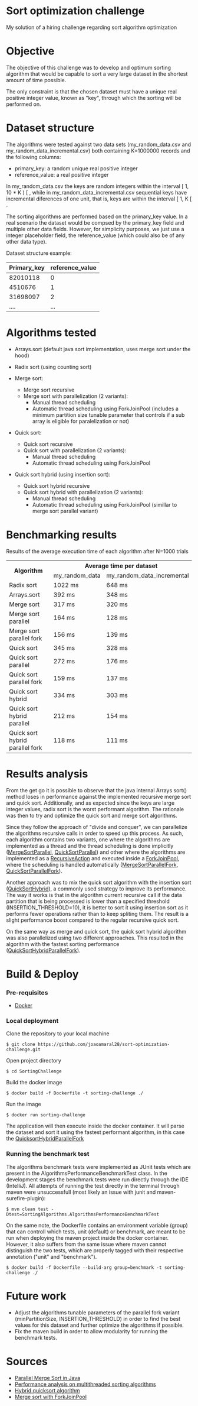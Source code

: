 # Sort optimization challenge
My solution of a hiring challenge regarding sort algorithm optimization

# Objective

The objective of this challenge was to develop and optimum sorting algorithm that would be capable to 
sort a very large dataset in the shortest amount of time possible. 

The only constraint is that the chosen dataset must have a unique real positive integer value, known as "key", through which
the sorting will be performed on. 

# Dataset structure

The algorithms were tested against two data sets (my_random_data.csv and my_random_data_incremental.csv) both containing K=1000000 records and the following columns: 
* primary_key: a random unique real positive integer 
* reference_value: a real positive integer

In my_random_data.csv the keys are random integers within the interval [ 1, 10 * K ) [ , while in my_random_data_incremental.csv sequential keys have incremental diferences of one unit, that is, keys are within the interval [ 1, K [ . 

The sorting algorithms are performed based on the primary_key value. In a real scenario the dataset would be compsed by the primary_key field and multiple other data fields.
However, for simplicity purposes, we just use a integer placeholder field, the reference_value (which could also be of any other data type).  

Dataset structure example: 

| Primary_key  | reference_value|
| ------------- | ------------- |
| 82010118 | 0  |
| 4510676  | 1  |
| 31698097 | 2 | 
| .... | ... |

# Algorithms tested

* Arrays.sort (default java sort implementation, uses merge sort under the hood)
* Radix sort (using counting sort)
* Merge sort:
  * Merge sort recursive
  * Merge sort with parallelization (2 variants):
     * Manual thread scheduling
     * Automatic thread scheduling using ForkJoinPool (includes a minimum partition size tunable parameter that controls if a sub array is eligible for paralelization or not)
* Quick sort:
  * Quick sort recursive
  * Quick sort with parallelization (2 variants):
    * Manual thread scheduling
    * Automatic thread scheduling using ForkJoinPool
  
* Quick sort hybrid (using insertion sort):
  * Quick sort hybrid recursive
  * Quick sort hybrid with parallelization (2 variants):
     * Manual thread scheduling
     * Automatic thread scheduling using ForkJoinPool (simillar to merge sort parallel variant)


# Benchmarking results

Results of the average execution time of each algorithm after N=1000 trials

<!--
| Algorithm | Avg. sorting time | |
| ------------- | ------------- | - |
| Radix sort  | 1022 ms | |
| Arrays.sort | 392 ms| | |
| Merge sort  | 317 ms  | |
| Merge sort parallel  | 164 ms  | |
|Quick Sort| 345 ms | |
| Quick sort hybrid| 334 ms | |
| Quick sort parallel | 272 ms | | 
| Quick sort parallel2 | 159 ms| |
-->

<table>
  <tr>
    <th rowspan="2">Algorithm</th>
    <th colspan="2">Average time per dataset</th>
  </tr>
 <tr> 
  <td> my_random_data </td> 
  <td> my_random_data_incremental </td>
 </tr>
  <tr> 
  <td> Radix sort </td> 
  <td> 1022 ms </td>
  <td> 648 ms </td> 
 </tr>
 </tr>
  <tr> 
  <td> Arrays.sort </td> 
  <td> 392 ms </td>
  <td> 348 ms </td> 
 </tr>
   <tr> 
  <td> Merge sort </td> 
  <td> 317 ms </td>
  <td> 320 ms </td> 
 </tr>
   <tr> 
  <td> Merge sort parallel </td> 
  <td> 164 ms </td>
  <td> 128 ms </td> 
 </tr>
  <tr> 
  <td> Merge sort parallel fork </td> 
  <td> 156 ms </td>
  <td> 139 ms </td> 
 </tr>
    <tr> 
  <td> Quick sort </td> 
  <td> 345 ms </td>
  <td> 328 ms </td> 
 </tr>
 <tr> 
  <td> Quick sort parallel </td> 
  <td> 272 ms </td>
  <td> 176 ms </td> 
 </tr>
 <tr> 
  <td> Quick sort parallel fork </td> 
  <td> 159 ms </td>
  <td> 137 ms </td> 
 </tr>
 <tr> 
  <td> Quick sort hybrid </td> 
  <td> 334 ms </td>
  <td> 303 ms </td> 
 </tr>
 <tr> 
  <td> Quick sort hybrid parallel </td> 
  <td> 212 ms </td>
  <td> 154 ms </td> 
 </tr>
 <tr> 
  <td> Quick sort hybrid parallel fork </td> 
  <td> 118 ms </td>
  <td> 111 ms </td> 
 </tr>

</table>

# Results analysis

From the get go it is possible to observe that the java internal Arrays sort() method loses in performance against the implemented recursive merge sort and quick sort.
Additionally, and as expected since the keys are large integer values, radix sort is the worst performant algorithm. The rationale was then to try and optimize the quick sort and merge sort algorithms. 

Since they follow the approach of "divide and conquer", we can parallelize the algorithms recursive calls in order to speed up this process. As such, each algorithm contains two variants, one where the algorithms are implemented as a thread and the thread scheduling is done implicitly ([MergeSortParallel](https://github.com/joaoamaral28/sort-optimization-challenge/blob/master/SortingChallenge/src/main/java/SortAlgorithms/MergeSort/MyDataMergeSortParallel.java), [QuickSortParallel](https://github.com/joaoamaral28/sort-optimization-challenge/blob/master/SortingChallenge/src/main/java/SortAlgorithms/QuickSort/MyDataQuickSortParallel.java)) and other where the algorithms are implemented as a [RecursiveAction](https://docs.oracle.com/javase/8/docs/api/java/util/concurrent/RecursiveAction.html) and executed inside a [ForkJoinPool](https://docs.oracle.com/javase/8/docs/api/java/util/concurrent/ForkJoinPool.html), where the scheduling is handled automatically ([MergeSortParallelFork](https://github.com/joaoamaral28/sort-optimization-challenge/blob/master/SortingChallenge/src/main/java/SortAlgorithms/MergeSort/MyDataMergeSortParallelFork.java), [QuickSortParallelFork](https://github.com/joaoamaral28/sort-optimization-challenge/blob/master/SortingChallenge/src/main/java/SortAlgorithms/QuickSort/MyDataQuickSortParallelFork.java)). 

Another approach was to mix the quick sort algorithm with the insertion sort ([QuickSortHybrid](https://github.com/joaoamaral28/sort-optimization-challenge/blob/master/SortingChallenge/src/main/java/SortAlgorithms/QuickSortHybrid/MyDataQuickSortHybrid.java)), a commonly used strategy to improve its performance. The way it works is that in the algorithm current recursive call if the data partition that is being processed is lower than a specified threshold (INSERTION_THRESHOLD=10), it is better to sort it using insertion sort as it performs fewer operations rather than to keep spliting them. The result is a slight performance boost compared to the regular recursive quick sort.

On the same way as merge and quick sort, the quick sort hybrid algorithm was also parallelized using two different approaches. This resulted in the algorithm with the fastest sorting performance ([QuickSortHybridParallelFork](https://github.com/joaoamaral28/sort-optimization-challenge/blob/master/SortingChallenge/src/main/java/SortAlgorithms/QuickSortHybrid/MyDataQuickSortHybridParallelFork.java)). 

# Build & Deploy 

### Pre-requisites

* [Docker](https://www.docker.com/get-started)

### Local deployment

Clone the repository to your local machine 

```shell
$ git clone https://github.com/joaoamaral28/sort-optimization-challenge.git
```

Open project directory

```shell
$ cd SortingChallenge
```

Build the docker image

```shell
$ docker build -f Dockerfile -t sorting-challenge ./
```

Run the image

```shell
$ docker run sorting-challenge
```

The application will then execute inside the docker container. It will parse the dataset and sort it using the fastest performant algorithm, in this case
the [QuicksortHybridParallelFork](https://github.com/joaoamaral28/sort-optimization-challenge/blob/master/SortingChallenge/src/main/java/SortAlgorithms/QuickSortHybrid/MyDataQuickSortHybridParallelFork.java)

### Running the benchmark test

The algorithms benchmark tests were implemented as JUnit tests which are present in the AlgorithmsPerformanceBenchmarkTest class. In the development stages the benchmark tests were run directly through the IDE (IntelliJ). All attempts of running the test directly in the terminal through maven were
unsuccessfull (most likely an issue with junit and maven-surefire-plugin):

```shell
$ mvn clean test -Dtest=SortingAlgorithms.AlgorithmsPerformanceBenchmarkTest
```

On the same note, the Dockerfile contains an environment variable (group) that can controll which tests, unit (default) or benchmark, are meant to be run when deploying the maven project inside the docker container. However, it also suffers from the same issue where maven cannot distinguish the two tests, which are properly tagged with their respective annotation ("unit" and "benchmark").

```shell
$ docker build -f Dockerfile --build-arg group=benchmark -t sorting-challenge ./
```

# Future work

* Adjust the algorithms tunable parameters of the parallel fork variant (minPartitionSize, INSERTION_THRESHOLD) in order to find the best values for this dataset and further optimize the algorithms if possible.
* Fix the maven build in order to allow modularity for running the benchmark tests.


# Sources

* [Parallel Merge Sort in Java](https://medium.com/@teivah/parallel-merge-sort-in-java-e3213ae9fa2c)
* [Performance analysis on multithreaded sorting algorithms](https://www.diva-portal.org/smash/get/diva2:839729/FULLTEXT02)
* [Hybrid quicksort algorithm](https://www.techiedelight.com/hybrid-quicksort/)
* [Merge sort with ForkJoinPool](https://dehasi.github.io/java/2017/06/06/merge-sort-with-fork-join.html)
